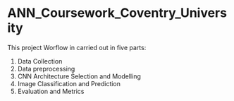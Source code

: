 # ANN_Coursework_Coventry_University

This project Worflow in carried out in five parts:

1. Data Collection
2. Data preprocessing
3. CNN Architecture Selection and Modelling
4. Image Classification and Prediction
5. Evaluation and Metrics

